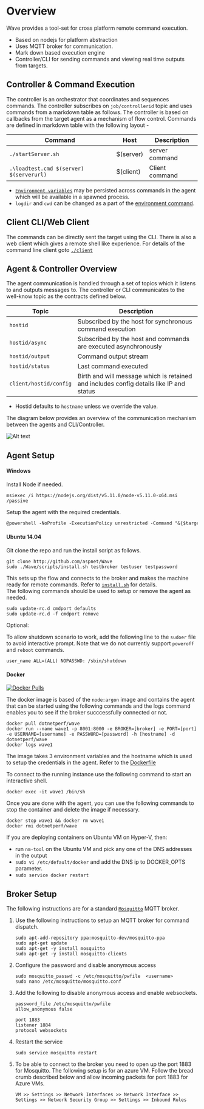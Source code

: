 # Overview

Wave provides a tool-set for cross platform remote command execution. 

* Based on nodejs for platform abstraction 
* Uses MQTT broker for communication.
* Mark down based execution engine
* Controller/CLI for sending commands and viewing real time outputs from targets.

## Controller & Command Execution

The controller is an orchestrator that coordinates and sequences commands. The controller subscribes on `job/controllerid` topic and uses commands from a markdown table as follows. The controller is based on callbacks from the target agent as a mechanism of flow control. Commands are defined in markdown table with the following layout -  

| Command     | Host      |Description|
|-------------|-----------|-----------|
| `./startServer.sh` | $(server) |server command| 
| `.\loadtest.cmd $(server) $(serverurl)` | $(client) | Client command |

* [`Environment variables`](/../../issues/9) may be persisted across commands in the agent which will be available in a spawned process.
* `logdir` and  `cwd` can be changed as a part of the [environment command](/client#setting-environment-variables). 

## Client CLI/Web Client

The commands can be directly sent the target using the CLI. There is also a web client which gives a remote shell like experience. 
For details of the command line client goto [`./client`](/client)

## Agent & Controller Overview

The agent communication is handled through a set of topics which it listens to and outputs messages to. The controller or CLI communicates to the well-know topic as the contracts defined below. 

|Topic|Description|
|----|-----------|
|`hostid`| Subscribed by the host for synchronous command execution |
|`hostid/async`| Subscribed by the host and commands are executed asynchronously |
|`hostid/output`| Command output stream | 
|`hostid/status` | Last command executed  | 
|`client/hostid/config` | Birth and will message which is retained and includes config details like IP and status  |  

* Hostid defaults to `hostname` unless we override the value. 

The diagram below provides an overview of the communication mechanism between the agents and CLI/Controller. 

![Alt text](https://aspnet.github.io/Wave/images/waveflow.png)

## Agent Setup

#### Windows 

Install Node if needed. 
```
msiexec /i https://nodejs.org/dist/v5.11.0/node-v5.11.0-x64.msi /passive
```
Setup the agent with the required credentials. 
```ps
@powershell -NoProfile -ExecutionPolicy unrestricted -Command "&{$target='c:\cmdport\';$broker='test';$username='test';$password='test';iex ((new-object net.webclient).DownloadString('https://raw.githubusercontent.com/aspnet/Wave/master/scripts/Install.ps1'))}" 
```

#### Ubuntu 14.04
 
 Git clone the repo and run the install script as follows. 
```
git clone http://github.com/aspnet/Wave
sudo ./Wave/scripts/install.sh testbroker testuser testpassword
```
    
This sets up the flow and connects to the broker and makes the machine ready for remote commands. Refer to [`install.sh`](/scripts/install.sh) for details.    
The following commands should be used to setup or remove the agent as needed. 
```
sudo update-rc.d cmdport defaults 
sudo update-rc.d -f cmdport remove
```

Optional:

To allow shutdown scenario to work, add the following line to the `sudoer` file to avoid interactive prompt. Note that we do not currently support `poweroff` and `reboot` commands.
```
user_name ALL=(ALL) NOPASSWD: /sbin/shutdown
```

#### Docker

[![Docker Pulls](https://img.shields.io/docker/pulls/dotnetperf/wave.svg?maxAge=2592000?style=plastic)](https://hub.docker.com/r/dotnetperf/wave/)

The docker image is based of the `node:argon` image and contains the agent that can be started using the following commands and the logs command enables you to see if the broker succcessfully connected or not. 

```
docker pull dotnetperf/wave
docker run --name wave1 -p 8001:8000 -e BROKER=[broker] -e PORT=[port] -e USERNAME=[username] -e PASSWORD=[password] -h [hostname] -d dotnetperf/wave
docker logs wave1
```
The image takes 3 environment variables and the hostname which is used to setup the credentials in the agent. 
Refer to the [Dockerfile](scripts/Dockerfile) 

To connect to the running instance use the following command to start an interactive shell. 

```
docker exec -it wave1 /bin/sh
```

Once you are done with the agent, you can use the following commands to stop the container and delete the image if necessary. 

```
docker stop wave1 && docker rm wave1
docker rmi dotnetperf/wave
```

If you are deploying containers on Ubuntu VM on Hyper-V, then:
 - run `nm-tool` on the Ubuntu VM and pick any one of the DNS addresses in the output
 - `sudo vi /etc/default/docker` and add the DNS ip to DOCKER_OPTS parameter.
 - `sudo service docker restart`

## Broker Setup

The following instructions are for a standard [`Mosquitto`](http://mosquitto.org/) MQTT broker. 

1. Use the following instructions to setup an MQTT broker for command dispatch. 
    
    ```
    sudo apt-add-repository ppa:mosquitto-dev/mosquitto-ppa
    sudo apt-get update
    sudo apt-get -y install mosquitto
    sudo apt-get -y install mosquitto-clients
    ```
2. Configure the password and disable anonymous access

    ```
    sudo mosquitto_passwd -c /etc/mosquitto/pwfile  <username>
    sudo nano /etc/mosquitto/mosquitto.conf
    ```

3. Add the following to disable anonymous access and enable websockets.  

    ```
    password_file /etc/mosquitto/pwfile
    allow_anonymous false

    port 1883
    listener 1884
    protocol websockets
    ```

4.  Restart the service 

    ```
    sudo service mosquitto restart
    ```

5. To be able to connect to the broker you need to open up the port 1883 for Mosquitto. The following setup is for an azure VM. Follow the bread crumb  described below and allow incoming packets for port 1883 for Azure VMs.
    ```
    VM >> Settings >> Network Interfaces >> Network Interface >> Settings >> Network Security Group >> Settings >> Inbound Rules 
    ```
    
